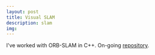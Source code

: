 ```yaml
---
layout: post
title: Visual SLAM
description: slam
img:
---
```


I've worked with ORB-SLAM in C++. On-going [repository](https://github.com/lefthandwriter/orbslam2).
